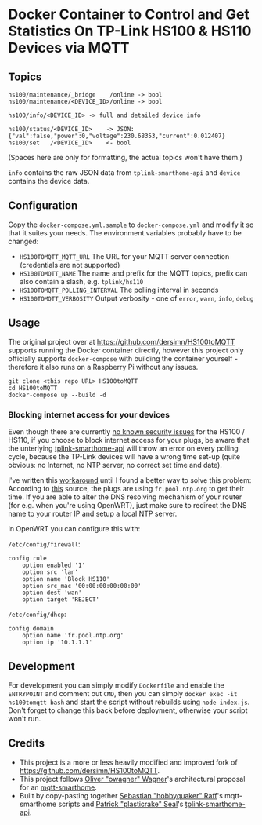 # Docker Container to Control and Get Statistics On TP-Link HS100 & HS110 Devices via MQTT

## Topics

	hs100/maintenance/_bridge    /online -> bool
	hs100/maintenance/<DEVICE_ID>/online -> bool

    hs100/info/<DEVICE_ID> -> full and detailed device info

	hs100/status/<DEVICE_ID>    -> JSON: {"val":false,"power":0,"voltage":230.68353,"current":0.012407}
	hs100/set   /<DEVICE_ID>    <- bool

(Spaces here are only for formatting, the actual topics won't have them.)

`info` contains the raw JSON data from `tplink-smarthome-api` and `device` contains the device data.

## Configuration

Copy the `docker-compose.yml.sample` to `docker-compose.yml` and modify it so that it suites your needs. The environment variables probably have to be changed:

* `HS100TOMQTT_MQTT_URL` The URL for your MQTT server connection (credentials are not supported)
* `HS100TOMQTT_NAME` The name and prefix for the MQTT topics, prefix can also contain a slash, e.g. `tplink/hs110`
* `HS100TOMQTT_POLLING_INTERVAL` The polling interval in seconds
* `HS100TOMQTT_VERBOSITY` Output verbosity - one of `error`, `warn`, `info`, `debug`

## Usage

The original project over at https://github.com/dersimn/HS100toMQTT supports running the Docker container directly, however this project only officially supports `docker-compose` with building the
container yourself - therefore it also runs on a Raspberry Pi without any issues.

	git clone <this repo URL> HS100toMQTT
	cd HS100toMQTT
    docker-compose up --build -d

### Blocking internet access for your devices

Even though there are currently [no known security issues](https://www.softscheck.com/en/reverse-engineering-tp-link-hs110/) for the HS100 / HS110, if you choose to block internet access for your
plugs, be aware that the unterlying [tplink-smarthome-api](https://github.com/plasticrake/tplink-smarthome-api) will throw an error on every polling cycle, because the TP-Link devices will have a
wrong time set-up (quite obvious: no Internet, no NTP server, no correct set time and date).

I've written this [workaround](https://github.com/dersimn/HS100toMQTT/blob/64a364f0336af1cb08791b13346441641fecee26/index.js#L87) until I found a better way to solve this problem: According
to [this](https://blog.georgovassilis.com/2016/05/07/controlling-the-tp-link-hs100-wi-fi-smart-plug/) source, the plugs are using `fr.pool.ntp.org` to get their time. If you are able to alter the DNS
resolving mechanism of your router (for e.g. when you're using OpenWRT), just make sure to redirect the DNS name to your router IP and setup a local NTP server.

In OpenWRT you can configure this with:

`/etc/config/firewall`:

	config rule
		option enabled '1'
		option src 'lan'
		option name 'Block HS110'
		option src_mac '00:00:00:00:00:00'
		option dest 'wan'
		option target 'REJECT'

`/etc/config/dhcp`:

	config domain
		option name 'fr.pool.ntp.org'
		option ip '10.1.1.1'

## Development

For development you can simply modify `Dockerfile` and enable the `ENTRYPOINT` and comment out `CMD`, then you can simply
`docker exec -it hs100tomqtt bash` and start the script without rebuilds using `node index.js`. Don't forget to change this back before deployment, otherwise your script won't run.

## Credits

* This project is a more or less heavily modified and improved fork of https://github.com/dersimn/HS100toMQTT.
* This project follows [Oliver "owagner" Wagner](https://github.com/owagner)'s architectural proposal for an [mqtt-smarthome](https://github.com/mqtt-smarthome/mqtt-smarthome).
* Built by copy-pasting together [Sebastian "hobbyquaker" Raff](https://github.com/hobbyquaker)'s mqtt-smarthome scripts
  and [Patrick "plasticrake" Seal](https://github.com/plasticrake)'s [tplink-smarthome-api](https://github.com/plasticrake/tplink-smarthome-api).
